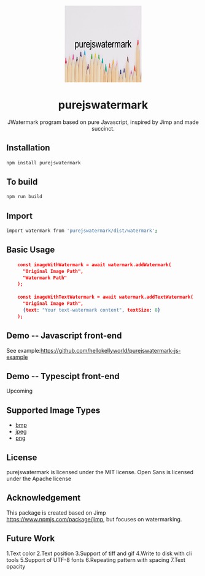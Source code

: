 <div align ="center">
  <img width="200" height="200"
    src="https://github.com/hellokellyworld/purejswatermark-js-example/blob/master/public/image.jpeg">
  <h1>purejswatermark</h1>
  <p>JWatermark program based on pure Javascript, inspired by Jimp and made succinct.</p>
</div>

## Installation

```sh
npm install purejswatermark
```

## To build

```sh
npm run build
```

## Import

```sh
import watermark from 'purejswatermark/dist/watermark';
```

## Basic Usage

```json
    const imageWithWatermark = await watermark.addWatermark(
      "Original Image Path",
      "Watermark Path"
    );

    const imageWithTextWatermark = await watermark.addTextWatermark(
      "Original Image Path",
      {text: "Your text-watermark content", textSize: 8}
    );
```

## Demo -- Javascript front-end

See example:https://github.com/hellokellyworld/purejswatermark-js-example

## Demo -- Typescipt front-end

Upcoming

## Supported Image Types

- [bmp](./packages/type-bmp)
- [jpeg](./packages/type-jpeg)
- [png](./packages/type-png)

## License

purejswatermark is licensed under the MIT license. Open Sans is licensed under the Apache license

## Acknowledgement

This package is created based on Jimp https://www.npmjs.com/package/jimp, but focuses on watermarking.

## Future Work

1.Text color
2.Text position
3.Support of tiff and gif
4.Write to disk with cli tools
5.Support of UTF-8 fonts
6.Repeating pattern with spacing
7.Text opacity
